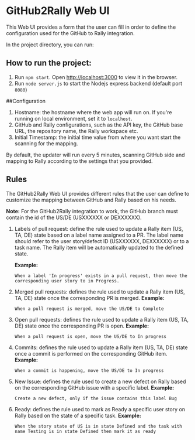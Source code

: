 
# GitHub2Rally Web UI

This Web UI provides a form that the user can fill in order to define the configuration used for the GitHub to Rally integration.

In the project directory, you can run:

## How to run the project:

1. Run `npm start`. Open [http://localhost:3000](http://localhost:3000) to view it in the browser.
2. Run `node server.js` to start the Nodejs express backend (default port `8080`)

##Configuration

1.  Hostname: the hostname where the web app will run on. If you're running on local environment, set it to `localhost`.
2.  GitHub and Rally configurations, such as the API key, the GitHub base URL, the repository name, the Rally workspace etc.
3.  Initial Timestamp: the initial time value from where you want start the scanning for the mapping.

By default, the updater will run every 5 minutes, scanning GitHub side and mapping to Rally according to the settings that you provided.

## Rules
The GitHub2Rally Web UI provides different rules that the user can define to customize the mapping between GitHub and Rally based on his needs.

**Note:** For the GitHub2Rally integration to work, the GitHub branch must contain the id of the US/DE (USXXXXXX or DEXXXXXX).

1.  Labels of pull request: define the rule used to update a Rally item (US, TA, DE) state based on a label name assigned to a PR. The label name should refer to the user story/defect ID (USXXXXXX, DEXXXXXX) or to a task name. The Rally item will be automatically updated to the defined state.

    **Example:**
    
        When a label 'In progress' exists in a pull request, then move the corresponding user story to in Progress.
        
2.  Merged pull requests: defines the rule used to update a Rally item (US, TA, DE) state once the corresponding PR is merged.
    **Example:**
    
        When a pull request is merged, move the US/DE to Complete
        
3.  Open pull requests: defines the rule used to update a Rally item (US, TA, DE) state once the corresponding PR is open.
    **Example:**
    
        When a pull request is open, move the US/DE to In progress
        
4.  Commits: defines the rule used to update a Rally item (US, TA, DE) state once a commit is performed on the corresponding GitHub item.
    **Example:**
    
        When a commit is happening, move the US/DE to In progress
 
5.  New Issue: defines the rule used to create a new defect on Rally based on the corresponding GitHub issue with a specific label.
    **Example:**
    
        Create a new defect, only if the issue contains this label Bug
        
6.  Ready: defines the rule used to mark as Ready a specific user story on Rally based on the state of a specific task.
    **Example:**
    
        When the story state of US is in state Defined and the task with name Testing is in state Defined then mark it as ready
        